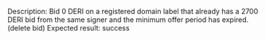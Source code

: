 Description: Bid 0 DERI on a registered domain label that already has a 2700 DERI bid from the same signer and the minimum offer period has expired. (delete bid)
Expected result: success